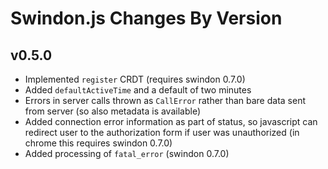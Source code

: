 Swindon.js Changes By Version
=============================


v0.5.0
------

* Implemented `register` CRDT (requires swindon 0.7.0)
* Added `defaultActiveTime` and a default of two minutes
* Errors in server calls thrown as ``CallError`` rather than bare data
  sent from server (so also metadata is available)
* Added connection error information as part of status, so javascript can
  redirect user to the authorization form if user was unauthorized
  (in chrome this requires swindon 0.7.0)
* Added processing of `fatal_error` (swindon 0.7.0)
